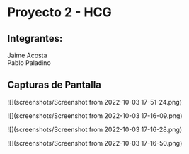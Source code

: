 # Proyecto 2 - HCG
## Integrantes: 
Jaime Acosta \
Pablo Paladino

## Capturas de Pantalla
![](screenshots/Screenshot from 2022-10-03 17-51-24.png)

![](screenshots/Screenshot from 2022-10-03 17-16-09.png)

![](screenshots/Screenshot from 2022-10-03 17-16-28.png)

![](screenshots/Screenshot from 2022-10-03 17-16-50.png)